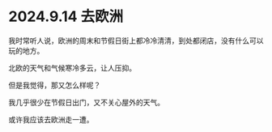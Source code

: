 # 2024.9.14 去欧洲

我时常听人说，欧洲的周末和节假日街上都冷冷清清，到处都闭店，没有什么可以玩的地方。

北欧的天气和气候寒冷多云，让人压抑。

但是我觉得，那又怎么样呢？

我几乎很少在节假日出门，又不关心屋外的天气。

或许我应该去欧洲走一遭。